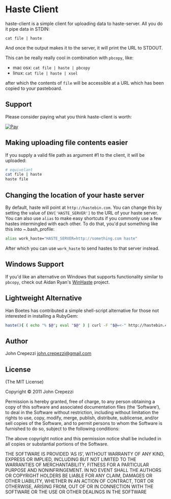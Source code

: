 # Haste Client

haste-client is a simple client for uploading data to haste-server.  All you do it pipe data in STDIN:

`cat file | haste`

And once the output makes it to the server, it will print the URL to STDOUT.

This can be really really cool in combination with `pbcopy`, like:

* mac osx: `cat file | haste | pbcopy` 
* linux: `cat file | haste | xsel`

after which the contents of `file` will be accessible at a URL which has been copied to your pasteboard.

## Support

Please consider paying what you think haste-client is worth:

<a href="https://www.stripeme.com/pay/1r2f">
  <img alt="Pay" src="https://www.stripeme.com/pay.jpg" />
</a>

## Making uploading file contents easier

If you supply a valid file path as argument #1 to the client, it will be uploaded:

``` bash
# equivelant
cat file | haste
haste file
```

## Changing the location of your haste server

By default, haste will point at `http://hastebin.com`.  You can change this by setting the value of `ENV['HASTE_SERVER']` to the URL of your haste server.  You can also use `alias` to make easy shortcuts if you commonly use a few hastes intermingled with each other.  To do that, you'd put something like this into ~.bash_profile:

``` bash
alias work_haste="HASTE_SERVER=http://something.com haste"
```

After which you can use `work_haste` to send hastes to that server instead.

## Windows Support

If you'd like an alternative on Windows that supports functionality similar to `pbcopy`, check out Aidan Ryan's [WinHaste](https://github.com/ajryan/WinHaste) project.

## Lightweight Alternative

Han Boetes has contributed a simple shell-script alternative for those not interested in installing a RubyGem:

``` bash
haste(){ ( echo "% $@"; eval "$@" ) | curl -F "$@=<-" http://hastebin.com/documents|awk -F '"' '{print "http://hastebin.com/"$4}'}
```

## Author

John Crepezzi <john.crepezzi@gmail.com>

## License

(The MIT License)

Copyright © 2011 John Crepezzi

Permission is hereby granted, free of charge, to any person obtaining a copy of this software and associated documentation files (the ‘Software’), to deal in the Software without restriction, including without limitation the rights to use, copy, modify, merge, publish, distribute, sublicense, and/or sell copies of the Software, and to permit persons to whom the Software is furnished to do so, subject to the following conditions:

The above copyright notice and this permission notice shall be included in all copies or substantial portions of the Software.

THE SOFTWARE IS PROVIDED ‘AS IS’, WITHOUT WARRANTY OF ANY KIND, EXPRESS OR IMPLIED, INCLUDING BUT NOT LIMITED TO THE WARRANTIES OF MERCHANTABILITY, FITNESS FOR A PARTICULAR PURPOSE AND NONINFRINGEMENT. IN NO EVENT SHALL THE AUTHORS OR COPYRIGHT HOLDERS BE LIABLE FOR ANY CLAIM, DAMAGES OR OTHER LIABILITY, WHETHER IN AN ACTION OF CONTRACT, TORT OR OTHERWISE, ARISING FROM, OUT OF OR IN CONNECTION WITH THE SOFTWARE OR THE USE OR OTHER DEALINGS IN THE SOFTWARE

